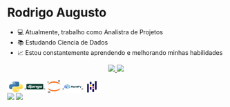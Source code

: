 # Rodrigo Augusto
 - 💻 Atualmente, trabalho como Analistra de Projetos
 - 📚 Estudando Ciencia de Dados
 - 📈 Estou constantemente aprendendo e melhorando minhas habilidades
 
 
<div align="center">
  <a href="https://github.com/jessicaaraujo">
  <img height="180em" src="https://github-readme-stats.vercel.app/api?username=Rodrigoaugustoalves&show_icons=true&theme=dracula&include_all_commits=true&count_private=true"/>
  <img height="180em" src="https://github-readme-stats.vercel.app/api/top-langs/?username=Rodrigoaugustoalves&layout=compact&langs_count=7&theme=dracula"/>
</div>
 <div style="display: inline_block"><br>
  <img align="center" alt="Rodrigo-Python" height="30" width="40" src="https://raw.githubusercontent.com/devicons/devicon/master/icons/python/python-original.svg">
  <img align="center" alt="Rodrigo-Django" height="30" width="40" src="https://raw.githubusercontent.com/devicons/devicon/master/icons/django/django-plain.svg">
  <img align="center" alt="Rodrigo-Jupyter" height="30" width="40" src="https://raw.githubusercontent.com/devicons/devicon/master/icons/jupyter/jupyter-original.svg">
  <img align="center" alt="Rodrigo-Numpy" height="30" width="40" src="https://raw.githubusercontent.com/devicons/devicon/master/icons/numpy/numpy-original-wordmark.svg">
  <img align="center" alt="Rodrigo-Pandas" height="30" width="40" src="https://raw.githubusercontent.com/devicons/devicon/master/icons/pandas/pandas-original.svg">

</div>
<div> 
  <a href = "mailto:Rodrigoaugustoalves@outlook.com"><img src="https://img.shields.io/badge/-Gmail-%23333?style=for-the-badge&logo=gmail&logoColor=white" target="_blank"></a>
  <a href="https://www.linkedin.com/in/rodrigoaugusto-/" target="_blank"><img src="https://img.shields.io/badge/-LinkedIn-%230077B5?style=for-the-badge&logo=linkedin&logoColor=white" target="_blank"></a> 
</div>
